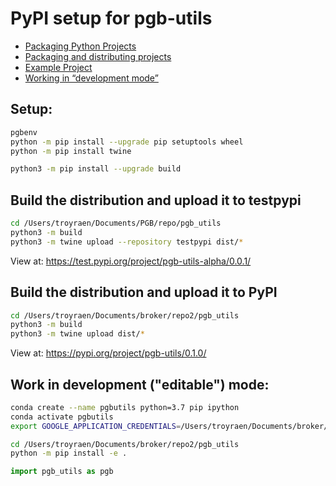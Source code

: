 # PyPI setup for pgb-utils
<!-- fs -->
- [Packaging Python Projects](https://packaging.python.org/tutorials/packaging-projects/)
- [Packaging and distributing projects](https://packaging.python.org/guides/distributing-packages-using-setuptools/)
- [Example Project](https://github.com/pypa/sampleproject)
- [Working in “development mode”](https://packaging.python.org/guides/distributing-packages-using-setuptools/#working-in-development-mode)  

## Setup:
```bash
pgbenv
python -m pip install --upgrade pip setuptools wheel
python -m pip install twine

python3 -m pip install --upgrade build
```

## Build the distribution and upload it to testpypi
```bash
cd /Users/troyraen/Documents/PGB/repo/pgb_utils
python3 -m build
python3 -m twine upload --repository testpypi dist/*
```
View at: https://test.pypi.org/project/pgb-utils-alpha/0.0.1/


## Build the distribution and upload it to PyPI
```bash
cd /Users/troyraen/Documents/broker/repo2/pgb_utils
python3 -m build
python3 -m twine upload dist/*
```
View at: https://pypi.org/project/pgb-utils/0.1.0/


## Work in development ("editable") mode:
```bash
conda create --name pgbutils python=3.7 pip ipython
conda activate pgbutils
export GOOGLE_APPLICATION_CREDENTIALS=/Users/troyraen/Documents/broker/repo/GCP_auth_key.json

cd /Users/troyraen/Documents/broker/repo2/pgb_utils
python -m pip install -e .
```
```python
import pgb_utils as pgb

```
<!-- fe PyPI setup -->
